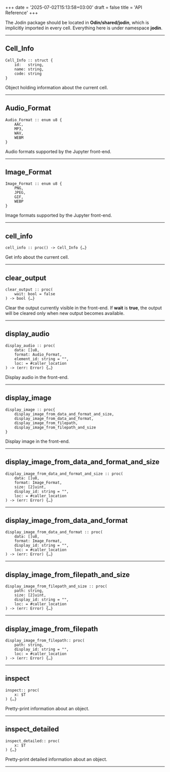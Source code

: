 +++
date = '2025-07-02T15:13:58+03:00'
draft = false
title = 'API Reference'
+++

The Jodin package should be located in **Odin/shared/jodin**, which is implicitly imported in every cell. Everything here is under namespace **jodin**.

---

## Cell_Info

```
Cell_Info :: struct {
	id:   string,
	name: string,
	code: string
}
```

Object holding information about the current cell.

---

## Audio_Format

```
Audio_Format :: enum u8 {
	AAC,
	MP3,
	WAV,
	WEBM
}
```

Audio formats supported by the Jupyter front-end.

---

## Image_Format

```
Image_Format :: enum u8 {
	PNG,
	JPEG,
	GIF,
	WEBP
}
```

Image formats supported by the Jupyter front-end.

---

## cell_info

```
cell_info :: proc() -> Cell_Info {…}
```

Get info about the current cell.

---

## clear_output

```
clear_output :: proc(
	wait: bool = false
) -> bool {…}
```

Clear the output currently visible in the front-end. If **wait** is **true**, the output will be cleared only when new output becomes available.

---

## display_audio

```
display_audio :: proc(
	data: []u8,
	format: Audio_Format,
	element_id: string = "",
	loc: = #caller_location
) -> (err: Error) {…}
```

Display audio in the front-end.

---

## display_image

```
display_image :: proc{
	display_image_from_data_and_format_and_size,
	display_image_from_data_and_format,
	display_image_from_filepath,
	display_image_from_filepath_and_size
}
```

Display image in the front-end.

---

## display_image_from_data_and_format_and_size

```
display_image_from_data_and_format_and_size :: proc(
	data: []u8,
	format: Image_Format,
	size: [2]uint,
	display_id: string = "",
	loc: = #caller_location
) -> (err: Error) {…}
```

---

## display_image_from_data_and_format

```
display_image_from_data_and_format :: proc(
	data: []u8,
	format: Image_Format,
	display_id: string = "",
	loc: = #caller_location
) -> (err: Error) {…}
```

---

## display_image_from_filepath_and_size

```
display_image_from_filepath_and_size :: proc(
	path: string,
	size: [2]uint,
	display_id: string = "",
	loc: = #caller_location
) -> (err: Error) {…}
```

---

## display_image_from_filepath

```
display_image_from_filepath:: proc(
	path: string,
	display_id: string = "",
	loc: = #caller_location
) -> (err: Error) {…}
```

---

## inspect

```
inspect:: proc(
	x: $T
) {…}
```

Pretty-print information about an object.

---

## inspect_detailed

```
inspect_detailed:: proc(
	x: $T
) {…}
```

Pretty-print detailed information about an object.

---
